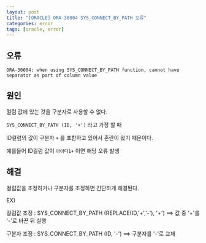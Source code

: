 ```yaml
---
layout: post
title: "[ORACLE] ORA-30004 SYS_CONNECT_BY_PATH 오류"
categories: error
tags: [oracle, error]
---
```



## 오류
```oracle
ORA-30004: when using SYS_CONNECT_BY_PATH function, cannot have separator as part of column value
```

## 원인



컬럼 값에 있는 것을 구분자로 사용할 수 없다.


`SYS_CONNECT_BY_PATH (ID, '+')` 라고 가정 할 때


ID컬럼의 값이 구분자 `+` 를 포함하고 있어서 혼란이 왔기 때문이다.


예를들어 ID컬럼 값이 `아이디1+` 이면 해당 오류 발생



## 해결


컬럼값을 조정하거나 구분자를 조정하면 간단하게 해결된다.


EX)


컬럼값 조정 : SYS_CONNECT_BY_PATH (REPLACE(ID,'+','-'), '+')  ==> 값 중 '+'를 '-'로 바꾼 뒤 실행

구분자 조정 : SYS_CONNECT_BY_PATH (ID, '-')  ==> 구분자를 '-'로 교체

